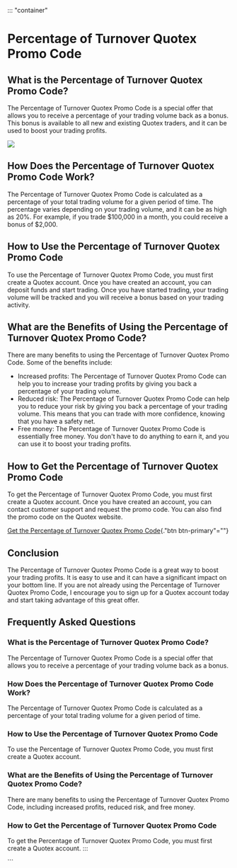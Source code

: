 ::: \"container\"
# Percentage of Turnover Quotex Promo Code

## What is the Percentage of Turnover Quotex Promo Code?

The Percentage of Turnover Quotex Promo Code is a special offer that
allows you to receive a percentage of your trading volume back as a
bonus. This bonus is available to all new and existing Quotex traders,
and it can be used to boost your trading profits.

[![](https://static.quotex.io/files/4_en/300_250.jpg)](https://traff.sbs/brokerqxlid)

## How Does the Percentage of Turnover Quotex Promo Code Work?

The Percentage of Turnover Quotex Promo Code is calculated as a
percentage of your total trading volume for a given period of time. The
percentage varies depending on your trading volume, and it can be as
high as 20%. For example, if you trade \$100,000 in a month, you could
receive a bonus of \$2,000.

## How to Use the Percentage of Turnover Quotex Promo Code

To use the Percentage of Turnover Quotex Promo Code, you must first
create a Quotex account. Once you have created an account, you can
deposit funds and start trading. Once you have started trading, your
trading volume will be tracked and you will receive a bonus based on
your trading activity.

## What are the Benefits of Using the Percentage of Turnover Quotex Promo Code?

There are many benefits to using the Percentage of Turnover Quotex Promo
Code. Some of the benefits include:

-   Increased profits: The Percentage of Turnover Quotex Promo Code can
    help you to increase your trading profits by giving you back a
    percentage of your trading volume.
-   Reduced risk: The Percentage of Turnover Quotex Promo Code can help
    you to reduce your risk by giving you back a percentage of your
    trading volume. This means that you can trade with more confidence,
    knowing that you have a safety net.
-   Free money: The Percentage of Turnover Quotex Promo Code is
    essentially free money. You don\'t have to do anything to earn it,
    and you can use it to boost your trading profits.

## How to Get the Percentage of Turnover Quotex Promo Code

To get the Percentage of Turnover Quotex Promo Code, you must first
create a Quotex account. Once you have created an account, you can
contact customer support and request the promo code. You can also find
the promo code on the Quotex website.

[Get the Percentage of Turnover Quotex Promo
Code](\%22https://traff.sbs/brokerqxsignup\%22){."btn
btn-primary"=""}

## Conclusion

The Percentage of Turnover Quotex Promo Code is a great way to boost
your trading profits. It is easy to use and it can have a significant
impact on your bottom line. If you are not already using the Percentage
of Turnover Quotex Promo Code, I encourage you to sign up for a Quotex
account today and start taking advantage of this great offer.

## Frequently Asked Questions

### What is the Percentage of Turnover Quotex Promo Code?

The Percentage of Turnover Quotex Promo Code is a special offer that
allows you to receive a percentage of your trading volume back as a
bonus.

### How Does the Percentage of Turnover Quotex Promo Code Work?

The Percentage of Turnover Quotex Promo Code is calculated as a
percentage of your total trading volume for a given period of time.

### How to Use the Percentage of Turnover Quotex Promo Code

To use the Percentage of Turnover Quotex Promo Code, you must first
create a Quotex account.

### What are the Benefits of Using the Percentage of Turnover Quotex Promo Code?

There are many benefits to using the Percentage of Turnover Quotex Promo
Code, including increased profits, reduced risk, and free money.

### How to Get the Percentage of Turnover Quotex Promo Code

To get the Percentage of Turnover Quotex Promo Code, you must first
create a Quotex account.
:::

\`\`\`

